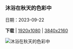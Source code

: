 ### 沐浴在秋天的色彩中

日期：2023-09-22

**下载**  |  [1920x1080](https://cn.bing.com/th?id=OHR.CottonwoodCanyon_ZH-CN5293620973_1920x1080.jpg)  |  [3840x2160](https://cn.bing.com/th?id=OHR.CottonwoodCanyon_ZH-CN5293620973_UHD.jpg)

![沐浴在秋天的色彩中](https://cn.bing.com/th?id=OHR.CottonwoodCanyon_ZH-CN5293620973_1920x1080.jpg "郊狼谷的棉白杨和红砂岩，格兰峡谷国家保护区，犹他州 (© Stephen Matera/Tandem Stills + Motion)")

